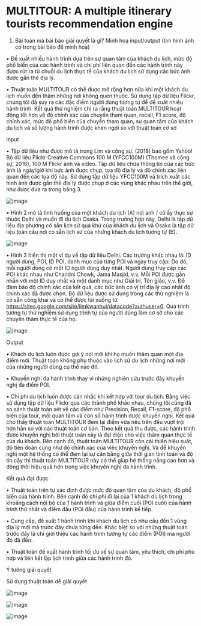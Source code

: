 # MULTITOUR: A multiple itinerary tourists recommendation engine
1.	Bài toán mà bài báo giải quyết là gì? Minh hoạ input/output (tìm hình ảnh có trong bài báo để minh hoạ)

•	Đề xuất nhiều hành trình dựa trên sự quan tâm của khách du lịch, mức độ phổ biến của các hành trình và chi phí liên quan đến các hành trình này được rút ra từ chuỗi du lịch thực tế của khách du lịch sử dụng các bức ảnh được gắn thẻ địa lý. 

•	Thuật toán MULTITOUR có thể được mở rộng hơn nữa khi một khách du lịch muốn đến thăm những nơi không quen thuộc. Sử dụng tập dữ liệu Flickr, chúng tôi đã suy ra các đặc điểm người dùng tương tự để đề xuất nhiều hành trình. Kết quả thử nghiệm chỉ ra rằng thuật toán MULTITOUR hoạt động tốt hơn về độ chính xác của chuyến tham quan,  recall, F1 score, độ chính xác, mức độ phổ biến của chuyến tham quan, sự quan tâm của khách du lịch và số lượng hành trình được khen ngợi so với thuật toán cơ sở

Input

•	Tập dữ liệu như được mô tả trong Lim và cộng sự. (2018) bao gồm Yahoo! Bộ dữ liệu Flickr Creative Commons 100 M (YFCC100M) (Thomee và cộng sự, 2016), 100 M Flickr ảnh và video. Tập dữ liệu chứa thông tin của các bức ảnh là ngày/giờ khi bức ảnh được chụp, tọa độ địa lý và độ chính xác liên quan đến các tọa độ này. Sử dụng tập dữ liệu YFCC100M và trích xuất các hình ảnh được gắn thẻ địa lý được chụp ở các vùng khác nhau trên thế giới, như được đưa ra trong bảng 3.

![image](https://user-images.githubusercontent.com/53169638/118485274-6b3fcd00-b742-11eb-8ae3-935706aecf91.png)

•	Hình 2 mô tả tình huống của một khách du lịch (A) nơi anh / cô ấy thực sự thuộc Delhi và muốn đi du lịch Osaka. Trong trường hợp này, Delhi là tập dữ liệu địa phương có sẵn lịch sử quá khứ của khách du lịch và Osaka là tập dữ liệu toàn cầu nơi có sẵn lịch sử của những khách du lịch tương tự (B).

![image](https://user-images.githubusercontent.com/53169638/118485362-8a3e5f00-b742-11eb-9126-b7b354f587d7.png)

•	Hình 3 hiển thị một ví dụ về tập dữ liệu Delhi. Các trường khác nhau là: ID người dùng, POI, ID POI, danh mục của từng POI và ngày truy cập. Do đó, mỗi người dùng có một ID người dùng duy nhất. Người dùng truy cập các POI khác nhau như Chandni Chowk, Jama Masjid, v.v. Mỗi POI được gắn nhãn với một ID duy nhất và một danh mục như Giải trí, Tôn giáo, v.v. Để đảm bảo độ chính xác của kết quả, các bức ảnh có vị trí địa lý cao nhất độ chính xác đã được chọn. Bộ dữ liệu được sử dụng trong các thử nghiệm là có sẵn công khai và có thể được tải xuống từ https://sites.google.com/site/limkwanhui/datacode?authuser=0. Quá trình tương tự thử nghiệm sử dụng trình tự của người dùng làm cơ sở cho các chuyến thăm thực tế của họ.

![image](https://user-images.githubusercontent.com/53169638/118485447-a6da9700-b742-11eb-9ad8-feaa36051068.png)

Output

•	Khách du lịch luôn được gợi ý nơi mới khi họ muốn thăm quan một địa điểm mới. Thuật toán không phụ thuộc vào lịch sử du lịch những nơi mới của những người dùng cụ thể nào đó.

•	Khuyến nghị đa hành trình thay vì những nghiên cứu trước đây khuyến nghị đa điểm POI.

•	Chi phí du lịch luôn được cân nhắc khi kết hợp với tour du lịch. Bằng việc sử dụng tập dữ liệu Flickr qua các thành phố khác nhau, chúng tôi cũng đã so sánh thuật toán xét về các điểm như Precision, Recall, F1-score, độ phổ biến của tour, mối quan tâm và con số hành trình được khuyến nghị. Kết quả cho thấy thuật toán MULTITOUR đem lại điểm vừa nêu trên đều vượt trội hơn hẳn so với các thuật toán cơ bản. Theo kết quả thu được, các hành trình được khuyến nghị bởi thuật toán này là đại diện cho việc thăm quan thực tế của du khách. Bên cạnh đó, thuật toán MULTITOUR còn cải thiện hiệu suât, độ tiên đoán cũng như độ chính xác của việc khuyến nghị. Và để khuyến nghị một hệ thống có thể đem lại sự cân bằng giữa thời gian tính toán và độ tin cậy thì thuật toán MULTITOUR này có thể giúp hệ thống nâng cao hơn và đồng thời hiệu quả hơn trong việc khuyến nghị đa hành trình.

Kết quả đạt được

•	Thuật toán trên tự xác định được mức độ quan tâm của du khách, độ phổ biến của hành trình. Bên cạnh đó chi phí đi lại của 1 khách du lịch trong khoảng cách nội bộ của 1 hành trình và giữa điểm cuối (POI cuối) của hành trình thứ nhất và điểm đầu (POI đầu) của hành trình kế tiếp.

•	Cung cấp, đề xuất 1 hành trình khi khách du lịch có nhu cầu đến 1 vùng địa lý mới mà trước đây chưa từng đến. Khác biệt so với những thuật toán trước đây là chỉ giời thiệu các hành trình tương tự các điểm (POI) mà người đó đã đến.

•	Thuật toán đề xuất hành trình tối ưu về sự quan tâm, yêu thích, chi phí phù hợp và liên kết lập lịch trình giữa các hành trình đó.

Ý tưởng giải quyết 

Sử dụng thuật toán dể giải quyết

![image](https://user-images.githubusercontent.com/53169638/118486710-21f07d00-b744-11eb-9f07-a8e40116c8f9.png)

![image](https://user-images.githubusercontent.com/53169638/118486737-287ef480-b744-11eb-9335-9c7253bad577.png)

![image](https://user-images.githubusercontent.com/53169638/118486794-359be380-b744-11eb-9ee1-214d18445d09.png)
